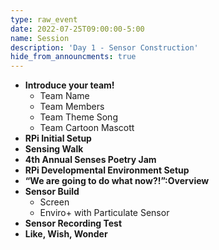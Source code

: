```yaml
---
type: raw_event
date: 2022-07-25T09:00:00-5:00
name: Session
description: 'Day 1 - Sensor Construction'
hide_from_announcments: true
---
```

- **Introduce your team!**
  - Team Name 
  - Team Members
  - Team Theme Song
  - Team Cartoon Mascott
- **RPi Initial Setup**
- **Sensing Walk**
- **4th Annual Senses Poetry Jam**
- **RPi Developmental Environment Setup**
- **“We are going to do what now?!”:Overview**
- **Sensor Build**
  - Screen
  - Enviro+ with Particulate Sensor
- **Sensor Recording Test**
- **Like, Wish, Wonder**
